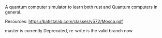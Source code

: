 
A quantum computer simulator to learn both rust and Quantum computers in general.

Resources:
https://batistalab.com/classes/v572/Mosca.pdf

master is currently Deprecated, re-write is the valid branch now